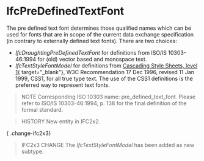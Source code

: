 # IfcPreDefinedTextFont

The pre defined text font determines those qualified names which can be used for fonts that are in scope of the current data exchange specification (in contrary to externally defined text fonts). There are two choices:

* _IfcDraughtingPreDefinedTextFont_ for definitions from ISO/IS 10303-46:1994 for (old) vector based and monospace text.
* _IfcTextStyleFontModel_ for definitions from [Cascading Style Sheets, level 1](http://www.w3.org/TR/REC-CSS1){ target="_blank"}, W3C Recommendation 17 Dec 1996, revised 11 Jan 1999, CSS1, for all true type text. The use of the CSS1 definitions is the preferred way to represent text fonts.

> NOTE  Corresponding ISO 10303 name: pre_defined_text_font. Please refer to ISO/IS 10303-46:1994, p. 138 for the final definition of the formal standard.

> HISTORY  New entity in IFC2x2.

{ .change-ifc2x3}
> IFC2x3 CHANGE  The _IfcTextStyleFontModel_ has been added as new subtype.
